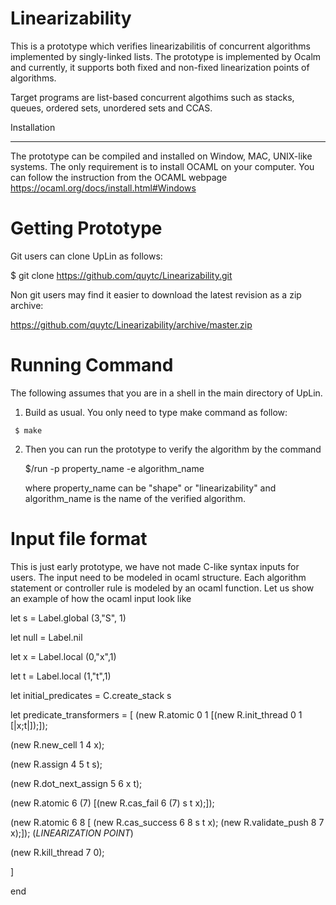 
# Linearizability

This is a prototype which verifies linearizabilitis of concurrent algorithms implemented by singly-linked lists. 
The prototype is implemented by Ocalm and currently, it supports both fixed and non-fixed linearization points of algorithms. 

Target programs are list-based concurrent algothims such as stacks, queues, ordered sets, unordered sets and CCAS.

Installation
************

The prototype can be compiled and installed on Window, MAC, UNIX-like systems. The only requirement is to install OCAML on your 
computer.  You can follow the instruction from the OCAML webpage https://ocaml.org/docs/install.html#Windows  

Getting Prototype
===============

   Git users can clone UpLin as follows:

   $ git clone https://github.com/quytc/Linearizability.git

   Non git users may find it easier to download the latest revision as
   a zip archive:

   https://github.com/quytc/Linearizability/archive/master.zip

Running Command
==================

   The following assumes that you are in a shell in the main directory
   of UpLin.

   1. Build as usual. You only need to type make command as follow:
      
     $ make

   2. Then you can run the prototype to verify the algorithm by the command 
   
      $/run -p property_name -e algorithm_name

      where property_name can be "shape" or "linearizability" and algorithm_name is the name of the verified algorithm.

Input file format
==================   
This is just early prototype, we have not made C-like syntax inputs for users. The input need to be modeled in ocaml structure. Each algorithm statement or controller rule is modeled by an ocaml function. Let us show an example of how the ocaml input look like

  let s = Label.global (3,"S", 1)

  let null = Label.nil

  let x = Label.local (0,"x",1)

  let t = Label.local (1,"t",1)
  
  let initial_predicates  = C.create_stack s 
  
  let predicate_transformers =
   [
   (new R.atomic 0 1 [(new R.init_thread 0 1 [|x;t|]);]);
  
   (new R.new_cell 1 4 x);
  
   (new R.assign 4 5 t s);
  
   (new R.dot_next_assign 5 6 x t);
   
   (new R.atomic 6 (7) [(new R.cas_fail 6 (7) s t x);]);
   
   (new R.atomic 6 8 [ (new R.cas_success 6 8 s t x); (new R.validate_push 8 7 x);]); (*LINEARIZATION POINT*)
   
   (new R.kill_thread 7 0);
  
  ]

end



